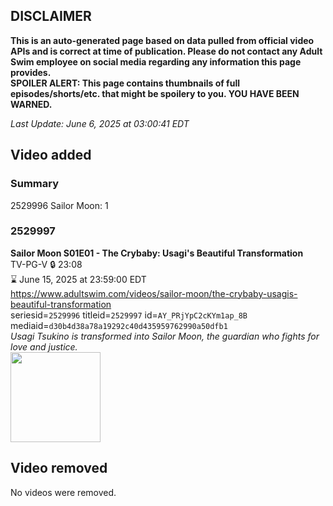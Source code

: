## DISCLAIMER
**This is an auto-generated page based on data pulled from official video APIs and is correct at time of publication. Please do not contact any Adult Swim employee on social media regarding any information this page provides.**  
**SPOILER ALERT: This page contains thumbnails of full episodes/shorts/etc. that might be spoilery to you. YOU HAVE BEEN WARNED.**  

_Last Update: June 6, 2025 at 03:00:41 EDT_
## Video added
### Summary
2529996 Sailor Moon: 1  
### 2529997
**Sailor Moon S01E01 - The Crybaby: Usagi's Beautiful Transformation**  
TV-PG-V 🔒 23:08  
⌛ June 15, 2025 at 23:59:00 EDT  
https://www.adultswim.com/videos/sailor-moon/the-crybaby-usagis-beautiful-transformation  
seriesid=`2529996` titleid=`2529997` id=`AY_PRjYpC2cKYm1ap_8B` mediaid=`d30b4d38a78a19292c40d435959762990a50dfb1`  
_Usagi Tsukino is transformed into Sailor Moon, the guardian who fights for love and justice._  
<a href="https://media.cdn.adultswim.com/uploads/20240603/thumbnails/2_24631313378-SailorMoon_Ep001_Thumbnail_1920x1080_Pillarbox.jpg"><img src="https://media.cdn.adultswim.com/uploads/20240603/thumbnails/2_24631313378-SailorMoon_Ep001_Thumbnail_1920x1080_Pillarbox.jpg" height="144px" /></a>
## Video removed
No videos were removed.  
